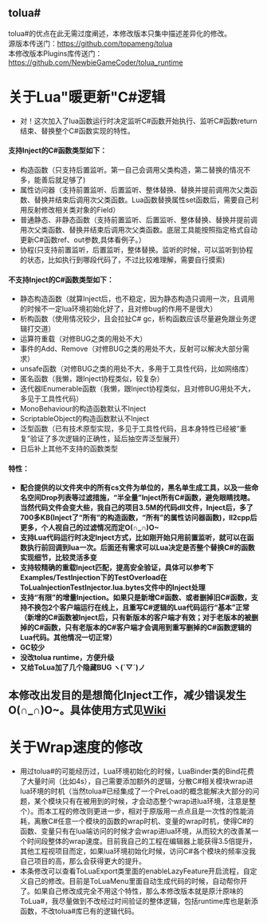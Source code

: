 ## tolua#
tolua#的优点在此无需过度阐述，本修改版本只集中描述差异化的修改。<br>
源版本传送门：https://github.com/topameng/tolua<br>
本修改版本Plugins库传送门：https://github.com/NewbieGameCoder/tolua_runtime

# 关于Lua"暖更新"C#逻辑
* 对！这次加入了lua函数运行时决定监听C#函数开始执行、监听C#函数return结束、替换整个C#函数实现的特性。 <br>
#### 支持Inject的C#函数类型如下：<br>
 * 构造函数（只支持后置监听。第一自己会调用父类构造，第二替换的情况不多，能善后就足够了)<br>
 * 属性访问器（支持前置监听、后置监听、整体替换、替换并提前调用次父类函数、替换并结束后调用次父类函数。Lua函数替换属性set函数后，需要自己利用反射修改相关类对象的Field）<br>
 * 普通静态、非静态函数（支持前置监听、后置监听、整体替换、替换并提前调用次父类函数、替换并结束后调用次父类函数。底层工具能按照指定格式自动更新C#函数ref、out参数,具体看例子。）<br>
 * 协程(只支持前置监听，后置监听，整体替换。监听的时候，可以监听到协程的状态，比如执行到哪段代码了，不过比较难理解，需要自行摸索)<br>
#### 不支持Inject的C#函数类型如下：<br>
 * 静态构造函数（就算Inject后，也不稳定，因为静态构造只调用一次，且调用的时候不一定lua环境初始化好了，且对修bug的作用不是很大）<br>
 * 析构函数（使用情况较少，且会拉扯C# gc，析构函数应该尽量避免跟业务逻辑打交道）<br>
 * 运算符重载（对修BUG之类的用处不大）<br>
 * 事件的Add、Remove（对修BUG之类的用处不大，反射可以解决大部分需求）<br>
 * unsafe函数（对修BUG之类的用处不大，多用于工具性代码，比如网络库）<br>
 * 匿名函数（我懒，跟Inject协程类似，较复杂）<br>
 * 迭代器IEnumerable函数（我懒，跟Inject协程类似，且对修BUG用处不大，多见于工具性代码）<br>
 * MonoBehaviour的构造函数默认不Inject<br>
 * ScriptableObject的构造函数默认不Inject<br>
 * 泛型函数（已有技术原型实现，多见于工具性代码，且本身特性已经被“重复”验证了多次逻辑的正确性，延后抽空弄泛型展开）<br>
 * 日后补上其他不支持的函数类型<br>
#### 特性：<br>
* **配合提供的以文件夹中的所有cs文件为单位的，黑名单生成工具，以及一些命名空间Drop列表等过滤措施，“半全量”Inject所有C#函数，避免眼睛找瞎。当然代码文件会变大些，我自己的项目3.5M的代码dll文件，Inject后，多了700多KB(Inject了“所有”的构造函数，“所有”的属性访问器函数)，Il2cpp后更多，个人视自己的过滤情况而定O(∩_∩)O~**<br>
* **支持Lua代码运行时决定Inject方式，比如刚开始只用前置监听，就可以在函数执行前回调到lua一次。后面还有需求可以Lua决定是否整个替换C#的函数实现细节，比较灵活多变**<br>
* **支持较精确的重载Inject匹配，提高安全验证，具体可以参考下Examples/TestInjection下的TestOverload在ToLuaInjectionTestInjector.lua.bytes文件中的Inject处理**<br>
* **支持“有限”的增量Injection。如果只是新增C#函数、或者删掉旧C#函数，支持不换包2个客户端运行在线上，且重写C#逻辑的Lua代码运行“基本”正常（新增的C#函数被Inject后，只有新版本的客户端才有效；对于老版本的被删掉的C#函数，只有老版本的C#客户端才会调用到重写删掉的C#函数逻辑的Lua代码。其他情况一切正常）**<br>
* **GC较少**<br>
* **没改tolua runtime，方便升级**<br>
* **又给ToLua加了几个隐藏BUG ヽ(ˋ▽ˊ)ノ**<br>

## 本修改出发目的是想简化Inject工作，减少错误发生O(∩_∩)O~。具体使用方式见[Wiki](https://github.com/NewbieGameCoder/tolua/wiki/%E4%BD%BF%E7%94%A8%E8%AF%B4%E6%98%8E)

# 关于Wrap速度的修改
* 用过tolua#的可能经历过，Lua环境初始化的时候，LuaBinder类的Bind花费了大量时间（比如4s），自己需要添加额外的逻辑，分散C#相关模块wrap进lua环境的时机（当然tolua#已经集成了一个PreLoad的概念能解决大部分的问题，某个模块只有在被用到的时候，才会动态整个wrap进lua环境，注意是整个）。而本工程的修改则更进一步，相对于原版用一点点且是一次性的性能消耗，离散C#任意一个模块的函数的wrap时机、变量的wrap时机，使得C#的函数、变量只有在lua端访问的时候才会wrap进lua环境，从而较大的改善某一个时间段整体的wrap速度。目前我自己的工程在编辑器上能获得3.5倍提升，其他工程视项目而定，如果lua环境初始化时候，访问C#各个模块的频率没我自己项目的高，那么会获得更大的提升。<br>
* 本条修改可以查看ToLuaExport类里面的enableLazyFeature开启流程，自定义自己的修改。目前是ToLuaMenu里面自动生成代码的时候，自动帮你开了。如果自己修改成完全不用这个特性，那么本修改版本就是原汁原味的ToLua#，我尽量做到不改经过时间验证的整体逻辑，包括runtime库也是新添函数，不改tolua#库已有的逻辑代码。<br>

